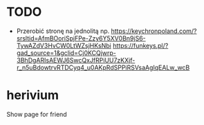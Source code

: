# TODO
- Przerobić stronę na jednolitą np.
https://keychronpoland.com/?srsltid=AfmBOoriSpjFPe-Zzy6Y5XV0Bn9jS6-TywAZdV3HvCW0LtWZsjHKsNbi
https://funkeys.pl/?gad_source=1&gclid=Cj0KCQjwrp-3BhDgARIsAEWJ6SwcQxJfRPiUU7zKXjf-r_n5uBdowtrvRTDCyq4_u0AKpRdSPPiRSVsaAgIqEALw_wcB

# herivium
Show page for friend
